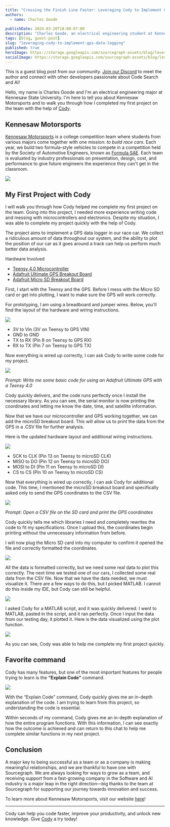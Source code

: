 ```yaml
---
title: "Crossing the Finish Line Faster: Leveraging Cody to Implement GPS Data Logging"
authors:
  - name: Charles Goode
  
publishDate: 2024-03-20T10:00-07:00
description: "Charles Goode, an electrical engineering student at Kennesaw State University, shares his experience using Cody to rapidly implement a GPS data logging system for the university's Formula SAE racing team, Kennesaw Motorsports."
tags: [blog, guest-post]
slug: "leveraging-cody-to-implement-gps-data-logging"
published: true
heroImage: https://storage.googleapis.com/sourcegraph-assets/blog/leveraging-cody-to-implement-gps-data-logging/og-leveraging-cody-to-implement-gps-data-logging.png
socialImage: https://storage.googleapis.com/sourcegraph-assets/blog/leveraging-cody-to-implement-gps-data-logging/og-leveraging-cody-to-implement-gps-data-logging.png
---
```


<Alert type="secondary">This is a guest blog post from our community. <a href="https://discord.com/servers/sourcegraph-969688426372825169" target="_blank">Join our Discord</a> to meet the author and connect with other developers passionate about Code Search and AI!</Alert>

Hello, my name is Charles Goode and I'm an electrical engineering major at Kennesaw State University. I'm here to tell you about Kennesaw Motorsports and to walk you through how I completed my first project on the team with the help of [Cody](https://sourcegraph.com/cody). 

## Kennesaw Motorsports

[Kennesaw Motorsports](https://www.ksumotorsports.com/) is a college competition team where students from various majors come together with one mission: _to build race cars_. Each year, we build two formula-style vehicles to compete in a competition held by the Society of Automotive Engineers, known as [Formula SAE](https://en.wikipedia.org/wiki/Formula_SAE). Each team is evaluated by industry professionals on presentation, design, cost, and performance to give future engineers the experience they can't get in the classroom.

![](https://storage.googleapis.com/sourcegraph-assets/blog/leveraging-cody-to-implement-gps-data-logging/image_001.jpeg)

## My First Project with Cody

I will walk you through how Cody helped me complete my first project on the team. Going into this project, I needed more experience writing code and messing with microcontrollers and electronics. Despite my situation, I was able to complete my project quickly with the help of Cody. 

The project aims to implement a GPS data logger in our race car. We collect a ridiculous amount of data throughout our system, and the ability to plot the position of our car as it goes around a track can help us perform much better data analysis.

Hardware Involved 

* [Teensy 4.0 Microcontroller](https://www.pjrc.com/store/teensy40_pins.html)
* [Adafruit Ultimate GPS Breakout Board](https://www.adafruit.com/product/746)
* [Adafruit Micro SD Breakout Board](https://www.adafruit.com/product/254)

First, I start with the Teensy and the GPS. Before I mess with the Micro SD card or get into plotting, I want to make sure the GPS will work correctly.

For prototyping, I am using a breadboard and jumper wires. Below, you'll find the layout of the hardware and wiring instructions.

 
![](https://storage.googleapis.com/sourcegraph-assets/blog/leveraging-cody-to-implement-gps-data-logging/image_002.jpeg)


* 3V to Vin (3V on Teensy to GPS VIN)
* GND to GND
* TX to RX (Pin 8 on Teensy to GPS RX)
* RX to TX (Pin 7 on Teensy to GPS TX)

Now everything is wired up correctly, I can ask Cody to write some code for my project.

![](https://storage.googleapis.com/sourcegraph-assets/blog/leveraging-cody-to-implement-gps-data-logging/image_003.png)

_Prompt: Write me some basic code for using an Adafruit Ultimate GPS with a Teensy 4.0_

Cody quickly delivers, and the code runs perfectly once I install the necessary library. As you can see, the serial monitor is now printing the coordinates and letting me know the date, time, and satellite information.

Now that we have our microcontroller and GPS working together, we can add the microSD breakout board. This will allow us to print the data from the GPS in a .CSV file for further analysis. 

Here is the updated hardware layout and additional wiring instructions. 

![](https://storage.googleapis.com/sourcegraph-assets/blog/leveraging-cody-to-implement-gps-data-logging/image_004.jpeg)

* SCK to CLK (Pin 13 on Teensy to microSD CLK)
* MISO to DO (Pin 12 on Teensy to microSD DO)
* MOSI to DI (Pin 11 on Teensy to microSD DI)
* CS to CS (Pin 10 on Teensy to microSD CS)

Now that everything is wired up correctly, I can ask Cody for additional code. This time, I mentioned the microSD breakout board and specifically asked only to send the GPS coordinates to the CSV file.

![](https://storage.googleapis.com/sourcegraph-assets/blog/leveraging-cody-to-implement-gps-data-logging/image_005.png)

_Prompt: Open a CSV file on the SD card and print the GPS coordinates_

Cody quickly tells me which libraries I need and completely rewrites the code to fit my specifications. Once I upload this, the coordinates begin printing without the unnecessary information from before. 

I will now plug the Micro SD card into my computer to confirm it opened the file and correctly formatted the coordinates. 

![](https://storage.googleapis.com/sourcegraph-assets/blog/leveraging-cody-to-implement-gps-data-logging/image_006.png)
 
All the data is formatted correctly, but we need some real data to plot this correctly. The next time we tested one of our cars, I collected some real data from the CSV file. Now that we have the data needed, we must visualize it. There are a few ways to do this, but I picked MATLAB. I cannot do this inside my IDE, but Cody can still be helpful. 
 
![](https://storage.googleapis.com/sourcegraph-assets/blog/leveraging-cody-to-implement-gps-data-logging/image_007.png)

I asked Cody for a MATLAB script, and it was quickly delivered. I went to MATLAB, pasted in the script, and it ran perfectly. Once I input the data from our testing day, it plotted it. Here is the data visualized using the plot function.

![](https://storage.googleapis.com/sourcegraph-assets/blog/leveraging-cody-to-implement-gps-data-logging/image_008.png)

As you can see, Cody was able to help me complete my first project quickly. 

## Favorite command

Cody has many features, but one of the most important features for people trying to learn is the **“Explain Code”** command. 

![](https://storage.googleapis.com/sourcegraph-assets/blog/leveraging-cody-to-implement-gps-data-logging/image_009.png)

With the “Explain Code” command, Cody quickly gives me an in-depth explanation of the code. I am trying to learn from this project, so understanding the code is essential.

Within seconds of my command, Cody gives me an in-depth explanation of how the entire program functions. With this information, I can see exactly how the outcome is achieved and can return to this chat to help me complete similar functions in my next project. 


## Conclusion

A major key to being successful as a team or as a company is making meaningful relationships, and we are thankful to have one with Sourcegraph. We are always looking for ways to grow as a team, and receiving support from a fast-growing company in the Software and AI industry is a major leap in the right direction—big thanks to the team at Sourcegraph for supporting our journey towards innovation and success. 

To learn more about Kennesaw Motorsports, visit our website [here](https://www.ksumotorsports.com/)!

---

Cody can help you code faster, improve your productivity, and unlock new knowledge. Give [Cody](https://sourcegraph.com/cody) a try today!